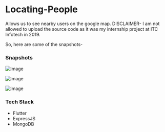 # Locating-People
Allows us to see nearby users on the google map.
DISCLAIMER-
I am not allowed to upload the source code as it was my internship project at ITC Infotech in 2019.

So, here are some of the snapshots-

### Snapshots

![image](https://user-images.githubusercontent.com/33730790/145688249-d3e29329-bd27-4f3f-9bb9-cbaea7000d69.png)

![image](https://user-images.githubusercontent.com/33730790/145688269-191953a0-4b57-49d8-9e4e-20bcee6ecc78.png)

![image](https://user-images.githubusercontent.com/33730790/145688285-3e075620-018a-415b-a2a6-da7e6ad77128.png)


### Tech Stack
- Flutter
- ExpressJS
- MongoDB
